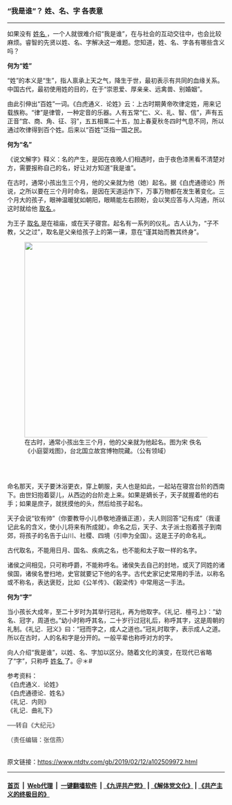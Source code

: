 ### “我是谁”？ 姓、名、字 各表意
------------------------

<div class="post_content">
 <div class="column">
  <div class="arttop mbottom20">
   如果没有
   <a href="https://www.ntdtv.com/gb/姓名.htm">
    姓名
   </a>
   ，一个人就很难介绍“我是谁”，在与社会的互动交往中，也会比较麻烦。睿智的先贤以姓、名、字解决这一难题。您知道，姓、名、字各有哪些含义吗？
  </div>
 </div>
 <p>
  <strong>
   何为“姓”
  </strong>
 </p>
 <p>
  “姓”的本义是“生”，指人禀承上天之气，降生于世，最初表示有共同的血缘关系。中国古代，最初使用姓的目的，在于“崇恩爱、厚亲亲、远禽兽、别婚姻”。
 </p>
 <p>
  由此引伸出“百姓”一词。《白虎通义．论姓》云：上古时期黄帝吹律定姓，用来记载族称。“律”是律管，一种定音的乐器。人有五常“仁、义、礼、智、信”，声有五正音“宫、商、角、征、羽”，五五相乘二十五，加上春夏秋冬四时气息不同，所以通过吹律得到百个姓。后来以“百姓”泛指一国之民。
 </p>
 <p>
  <strong>
   何为“名”
  </strong>
 </p>
 <p>
  《说文解字》释义：名的产生，是因在夜晚人们相遇时，由于夜色漆黑看不清楚对方，需要报称自己的名，好让对方知道“我是谁”。
 </p>
 <p>
  在古时，通常小孩出生三个月，他的父亲就为他（她）起名。据《白虎通德论》所说，之所以要在三个月时命名，是因在天道运作下，万事万物都在发生著变化。三个月大的孩子，眼神温暖犹如朝阳，眼睛能左右顾盼，会以笑应答与人沟通，所以这时就给他
  <a href="https://www.ntdtv.com/gb/取名.htm">
   取名
  </a>
  。
 </p>
 <p>
  为王子
  <a href="https://www.ntdtv.com/gb/取名.htm">
   取名
  </a>
  是在祖庙，或在天子寝宫。起名有一系列的仪礼。古人认为，“子不教，父之过”，取名是父亲给孩子上的第一课，意在“谨其始而教其终身”。
 </p>
 <figure class="wp-caption aligncenter" id="attachment_6011543">
  <a href="http://i.epochtimes.com/assets/uploads/2011/06/1106121741431454.jpg">
   <img alt="" class="size-medium wp-image-6011543" height="452" src="http://i.epochtimes.com/assets/uploads/2011/06/1106121741431454-450x452.jpg" width="450"/>
  </a>
  <br/><figcaption class="wp-caption-text">
   在古时，通常小孩出生三个月，他的父亲就为他起名。图为宋 佚名《小庭婴戏图》，台北国立故宫博物院藏。（公有领域）
  </figcaption><br/>
 </figure><br/>
 <p>
  命名那天，天子要沐浴更衣，穿上朝服，夫人也是如此，一起站在寝宫台阶的西南下。由世妇抱着婴儿，从西边的台阶走上来。如果是嫡长子，天子就握着他的右手；如果是庶子，就抚摸他的头，然后给孩子起名。
 </p>
 <p>
  天子会说“钦有帅”（你要教导小儿恭敬地遵循正道），夫人则回答“记有成”（我谨记此名的含义，使小儿将来有所成就）。命名之后，天子、太子派士抱着孩子到南郊，将孩子的名告于山川、社稷、四境（引申为全国）。这是王子的命名礼。
 </p>
 <p>
  古代取名，不能用日月、国名、疾病之名，也不能和太子取一样的名字。
 </p>
 <p>
  诸侯之间相见，只可称呼爵，不能称呼名。诸侯失去自己的封地，或灭了同姓的诸侯国，诸侯名誉扫地，史官就要记下他的名字。古代史家记史常用的手法，以称名或不称名，表达褒贬，比如《公羊传》、《穀梁传》中常用这一手法。
 </p>
 <p>
  <strong>
   何为“字”
  </strong>
 </p>
 <p>
  当小孩长大成年，至二十岁时为其举行冠礼，再为他取字。《礼记．檀弓上》：“幼名、冠字，周道也。”幼小时称呼其名，二十岁行过冠礼后，称呼其字，这是周朝的礼制。《礼记．冠义》曰：“冠而字之，成人之道也。”冠礼时取字，表示成人之道。所以在古时，人的名和字是分开的。一般平辈也称呼对方的字。
 </p>
 <p>
  向人介绍“我是谁”，以姓、名、字加以区分。随着文化的演变，在现代已省略了“字”，只称呼
  <a href="https://www.ntdtv.com/gb/姓名.htm">
   姓名
  </a>
  了。＠＊#
 </p>
 <p>
  参考资料：
  <br>
   《白虎通义．论姓》
   <br/>
   《白虎通德论．姓名》
   <br/>
   《礼记．内则》
   <br/>
   《礼记．曲礼下》
  </br>
 </p>
 <p>
  <span style="color: #343434; font-family: 'helvetica neue', helvetica, arial, sans-serif;">
   ──转自《大纪元》
  </span>
 </p>
 <p>
  <span style="color: #343434; font-family: 'helvetica neue', helvetica, arial, sans-serif;">
   （责任编辑：张信燕）
  </span>
 </p>
 <div class="single_ad">
 </div>
</div>

<br/>原文链接：https://www.ntdtv.com/gb/2019/02/12/a102509972.html


------------------------
#### [首页](https://github.com/gfw-breaker/banned-news/blob/master/README.md) &nbsp;|&nbsp; [Web代理](https://github.com/labour-camp/helloworld) &nbsp;|&nbsp; [一键翻墙软件](https://github.com/gfw-breaker/nogfw/blob/master/README.md) &nbsp;| [《九评共产党》](https://github.com/gfw-breaker/9ping.md/blob/master/README.md#九评之一评共产党是什么) | [《解体党文化》](https://github.com/gfw-breaker/jtdwh.md/blob/master/README.md) | [《共产主义的终极目的》](https://github.com/gfw-breaker/gczydzjmd.md/blob/master/README.md)

